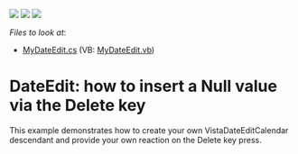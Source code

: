 <!-- default badges list -->
![](https://img.shields.io/endpoint?url=https://codecentral.devexpress.com/api/v1/VersionRange/128618436/13.1.4%2B)
[![](https://img.shields.io/badge/Open_in_DevExpress_Support_Center-FF7200?style=flat-square&logo=DevExpress&logoColor=white)](https://supportcenter.devexpress.com/ticket/details/E1580)
[![](https://img.shields.io/badge/📖_How_to_use_DevExpress_Examples-e9f6fc?style=flat-square)](https://docs.devexpress.com/GeneralInformation/403183)
<!-- default badges end -->
<!-- default file list -->
*Files to look at*:

* [MyDateEdit.cs](./CS/Q211932/MyDateEdit.cs) (VB: [MyDateEdit.vb](./VB/Q211932/MyDateEdit.vb))
<!-- default file list end -->
# DateEdit: how to insert a Null value via the Delete key


<p>This example demonstrates how to create your own VistaDateEditCalendar descendant and provide your own reaction on the Delete key press.</p>

<br/>


